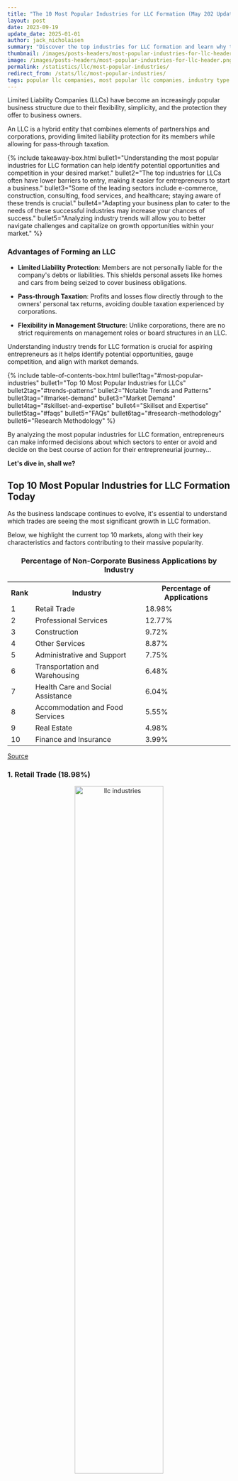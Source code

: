 ```yaml
---
title: "The 10 Most Popular Industries for LLC Formation (May 202 Update)"
layout: post
date: 2023-09-19
update_date: 2025-01-01
author: jack_nicholaisen
summary: "Discover the top industries for LLC formation and learn why these sectors dominate the business landscape. Uncover opportunities for your own venture!"
thumbnail: /images/posts-headers/most-popular-industries-for-llc-header.png
image: /images/posts-headers/most-popular-industries-for-llc-header.png
permalink: /statistics/llc/most-popular-industries/
redirect_from: /stats/llc/most-popular-industries/
tags: popular llc companies, most popular llc companies, industry type for llc
---
```


Limited Liability Companies (LLCs) have become an increasingly popular business structure due to their flexibility, simplicity, and the protection they offer to business owners. 

An LLC is a hybrid entity that combines elements of partnerships and corporations, providing limited liability protection for its members while allowing for pass-through taxation.

{% include takeaway-box.html bullet1="Understanding the most popular industries for LLC formation can help identify potential opportunities and competition in your desired market." bullet2="The top industries for LLCs often have lower barriers to entry, making it easier for entrepreneurs to start a business." bullet3="Some of the leading sectors include e-commerce, construction, consulting, food services, and healthcare; staying aware of these trends is crucial." bullet4="Adapting your business plan to cater to the needs of these successful industries may increase your chances of success." bullet5="Analyzing industry trends will allow you to better navigate challenges and capitalize on growth opportunities within your market." %}

### Advantages of Forming an LLC

-   **Limited Liability Protection**: Members are not personally liable for the company's debts or liabilities. This shields personal assets like homes and cars from being seized to cover business obligations.

-   **Pass-through Taxation**: Profits and losses flow directly through to the owners' personal tax returns, avoiding double taxation experienced by corporations.

-   **Flexibility in Management Structure**: Unlike corporations, there are no strict requirements on management roles or board structures in an LLC.

Understanding industry trends for LLC formation is crucial for aspiring entrepreneurs as it helps identify potential opportunities, gauge competition, and align with market demands. 

{% include table-of-contents-box.html bullet1tag="#most-popular-industries" bullet1="Top 10 Most Popular Industries for LLCs" bullet2tag="#trends-patterns" bullet2="Notable Trends and Patterns" bullet3tag="#market-demand" bullet3="Market Demand" bullet4tag="#skillset-and-expertise" bullet4="Skillset and Expertise" bullet5tag="#faqs" bullet5="FAQs" bullet6tag="#research-methodology" bullet6="Research Methodology" %}
<a id="most-popular-industries"> 

By analyzing the most popular industries for LLC formation, entrepreneurs can make informed decisions about which sectors to enter or avoid and decide on the best course of action for their entrepreneurial journey...

**Let's dive in, shall we?**

## Top 10 Most Popular Industries for LLC Formation Today

As the business landscape continues to evolve, it's essential to understand which trades are seeing the most significant growth in LLC formation. 

Below, we highlight the current top 10 markets, along with their key characteristics and factors contributing to their massive popularity.

<div style="text-align: center;">
<h3>Percentage of Non-Corporate Business Applications by Industry</h3>
<table style="margin: auto;">
    <tr>
        <th><b>Rank</b></th>
        <th><b>Industry</b></th>
        <th><b>Percentage of Applications</b></th>
    </tr>
    <tr>
        <td>1</td>
        <td>Retail Trade</td>
        <td>18.98%</td>
    </tr>
    <tr>
        <td>2</td>
        <td>Professional Services</td>
        <td>12.77%</td>
    </tr>
    <tr>
        <td>3</td>
        <td>Construction</td>
        <td>9.72%</td>
    </tr>
    <tr>
        <td>4</td>
        <td>Other Services</td>
        <td>8.87%</td>
    </tr>
    <tr>
        <td>5</td>
        <td>Administrative and Support</td>
        <td>7.75%</td>
    </tr>
    <tr>
        <td>6</td>
        <td>Transportation and Warehousing</td>
        <td>6.48%</td>
    </tr>
    <tr>
        <td>7</td>
        <td>Health Care and Social Assistance</td>
        <td>6.04%</td>
    </tr>
    <tr>
        <td>8</td>
        <td>Accommodation and Food Services</td>
        <td>5.55%</td>
    </tr>
    <tr>
        <td>9</td>
        <td>Real Estate</td>
        <td>4.98%</td>
    </tr>
    <tr>
        <td>10</td>
        <td>Finance and Insurance</td>
        <td>3.99%</td>
    </tr>
</table>
</div>

<a href="https://www.census.gov/econ/bfs/index.html" target="_blank">Source</a>

### 1. Retail Trade (18.98%)

<center>
<img alt="llc industries" src="/images/content/e-commerce-marketing.png" title="What is the most common LLC business?" style="width: 63%; height: 63%">
</center>

The Retail Trade sector consists of businesses primarily involved in selling merchandise in small quantities to the general public. 

This sector encompasses a wide range of retail formats including physical stores, online shops, and direct sales methods like catalogs and infomercials.

Retailers are designed to attract a high volume of customers through extensive product displays and mass-media advertising. 

They sell a variety of goods, from everyday items to specialized products, and often provide after-sales services such as repairs and installations.

### 2. Professional Services (12.77%)

<center>
<img alt="What are the most famous LLC companies?" src="/images/content/blueprints.png" title="Does industry type matter for an LLC?" style="width: 63%; height: 63%">
</center>

The Professional, Scientific, and Technical Services sector comprises establishments that specialize in performing professional, scientific, and technical activities for others. 

Starting a business in this industry requires a high degree of expertise and training. 

Businesses in this sector provide a wide range of services including legal advice, accounting, architectural and engineering design, computer services, consulting, research, advertising, photography, translation, and veterinary services.

These establishments cater to clients across various industries and sometimes households, offering specialized services based on their expertise. 

This sector does not include businesses primarily involved in day-to-day office administrative services, such as financial planning, billing, recordkeeping, personnel supply, and logistics, which are classified under Administrative and Support and Waste Management and Remediation Services.

### 3. Construction (9.72%)

<center>
<img alt="Who is an LLC best for?" src="/images/content/construction.png" title="What types of businesses are best suited for LLC?" style="width: 63%; height: 63%">
</center>

The Construction sector comprises establishments primarily engaged in building construction or engineering projects, such as highways and utility systems. 

This sector includes businesses involved in site preparation and land subdivision for new construction.

Construction activities encompass new projects, additions, alterations, maintenance, and repairs, managed from a fixed business location but typically executed at multiple project sites. 

These activities are usually specified in prime contracts with project owners or subcontracts with other construction businesses.

General contractors, also known as design-builders, construction managers, turnkey contractors, or joint-venture contractors, oversee entire construction projects. 

They often subcontract specific parts of their projects to specialty trade contractors, who focus on particular components like masonry, painting, and electrical work. 

For-sale builders, or speculative builders, construct buildings for sale on sites they own, involving site acquisition and securing financial backing.

This sector is divided into three subsectors: 

1. Construction of Buildings, 

2. Heavy and Civil Engineering Construction, 

3. and Specialty Trade Contractors. 

These distinctions highlight the variations in equipment, workforce skills, and production processes required for different types of construction projects.

### 4. Other Services (8.87%)

<center>
<img alt="What type of business can I start with an LLC?" src="/images/content/service.png" title="Types of Industries Allowed to LLC" style="width: 63%; height: 63%">
</center>

The Other Services (except Public Administration) sector includes a diverse range of establishments providing services not classified elsewhere. 

This sector encompasses activities such as equipment and machinery repair, religious activities, grantmaking, advocacy, dry cleaning, laundry services, personal care, death care, pet care (excluding veterinary services), photofinishing, temporary parking, and dating services.

Additionally, private households employing workers for household operations are included in this sector. 

Establishments primarily engaged in retailing new equipment while also performing repairs and general maintenance are classified under the Retail Trade sector, not here.

### 5. Administrative and Support (7.75%)

<center>
<img alt="Best niches To Work Within in 2025" src="/images/content/operations-center.png" title="What are the biggest industries in the US?" style="width: 63%; height: 63%">
</center>

The Administrative and Support and Waste Management and Remediation Services sector comprises establishments that perform routine support activities for the day-to-day operations of other organizations. 

These essential services, often conducted in-house by various sectors, include office administration, hiring and placing personnel, document preparation, solicitation, collection, security and surveillance, cleaning, and waste disposal.

Businesses in this sector typically operate on a contract or fee basis, specializing in one or more support activities. 

While these services are crucial for many industries and sometimes households, establishments focused on strategic and organizational planning for their company are classified under Management of Companies and Enterprises. 

Government entities managing programs are classified under Public Administration.

### 6. Transportation and Warehousing (6.48%)

<center>
<img alt="Which industry is booming in the USA?" src="/images/content/logistics.png" title="best market for llcs" style="width: 63%; height: 63%">
</center>

The Transportation and Warehousing sector encompasses industries involved in the transportation of passengers and cargo, warehousing and storage for goods, scenic and sightseeing transportation, and support activities related to various modes of transportation. 

These establishments utilize transportation equipment or facilities, with the type of equipment varying by mode, including air, rail, water, road, and pipeline.

This sector is categorized into subsectors for each mode of transportation, warehousing and storage, and support activities. 

It also includes subsectors for scenic and sightseeing transportation, postal services, and courier services. 

Support activities, such as freight transportation arrangement and routine maintenance of transportation equipment, are inherently multimodal and share production process similarities.

Warehousing establishments in this sector are distinct from merchant wholesalers as they do not sell goods. 

Excluded from this sector are establishments primarily providing travel arrangements, rental and leasing of transportation equipment without operators, and medical care transportation services, which are classified under different sectors.

### 7. Health Care and Social Assistance (6.04%)

<center>
<img alt="Who would a LLC be best for?" src="/images/content/doctor.png" title="best niches for entrepreneurs" style="width: 63%; height: 63%">
</center>

The Health Care and Social Assistance sector comprises establishments dedicated to providing health care and social assistance services to individuals. 

This profession includes a range of services from medical care to social assistance, often blurring the lines between these activities. 

Services are delivered by trained professionals such as health practitioners and social workers, with many industries defined by the educational degrees held by these practitioners.

Excluded from this sector are yoga and aerobics instruction, physical fitness facilities, personal fitness training services, and non-medical diet and weight reduction centers, which are classified under other sectors. 

These services, while health-related, are not typically delivered by health practitioners.

### 8. Accommodation and Food Services (5.55%)

<center>
<img alt="best niche for entrepreneurs" src="/images/content/restaurant.png" title="What are the best industries to get into as an entrepreneur?" style="width: 63%; height: 63%">
</center>

The Accommodation and Food Services sector includes establishments that provide lodging and/or prepare meals, snacks, and beverages for immediate consumption. 

This sector combines accommodation and food services establishments because these activities are often offered together at the same location.

Some establishments that provide food and beverage services are classified in other sectors. 

For instance, civic and social organizations fall under Other Services (except Public Administration), amusement and recreation parks, dinner theaters, and other entertainment facilities are part of Arts, Entertainment, and Recreation, and motion picture theaters are classified under Information.

### 9. Real Estate (4.98%)

<center>
<img alt="Which sector is best for entrepreneurship?" src="/images/content/real-estate.png" title="Which is the best industry to do business in?" style="width: 63%; height: 63%">
</center>

The Real Estate and Rental and Leasing sector consists of establishments primarily engaged in renting, leasing, or allowing the use of tangible or intangible assets, and those providing related services. 

This includes businesses that rent out their own properties, whether tangible (like real estate and equipment) or intangible (like patents and trademarks).

This sector also encompasses establishments involved in managing real estate for others, selling, renting, and buying real estate on behalf of clients, and appraising real estate. 

These activities are closely tied to the sector's core functions. 

Key components include real estate lessors, equipment lessors (covering items like motor vehicles, computers, and consumer goods), and lessors of nonfinancial intangible assets.

Excluded from this sector are businesses primarily engaged in renting or leasing equipment with operators, as these are classified based on the nature of the services provided (such as transportation or construction). 

Additionally, mortgage Real Estate Investment Trusts (REITs) and establishments managing the financial portfolios of REITs on a fee or commission basis fall under the Finance and Insurance sector.

### 10. Finance and Insurance (3.99%)

<center>
<img alt="What industry is high in demand?" src="/images/content/insurance-policy.png" title="What business will always be in demand?" style="width: 63%; height: 63%">
</center>

The Finance and Insurance trade encompasses establishments primarily engaged in financial transactions and in facilitating such transactions. 

This includes three main types of activities:

**1. Financial Intermediation**: 

Raising funds by taking deposits or issuing securities, and using those funds to make loans or purchase securities. 

This involves channeling funds from lenders to borrowers, transforming or repackaging the funds in terms of maturity, scale, and risk.

**2. Insurance and Annuities**: 

Pooling risk by underwriting insurance and annuities, collecting premiums or fees, building reserves, investing those reserves, and making contractual payments.

**3. Specialized Support Services**: 

Providing services that facilitate or support financial intermediation, insurance, and employee benefit programs.

Monetary authorities responsible for monetary control are also included in this sector. 

The subsectors, industry groups, and industries are defined based on unique production processes, utilizing specialized human resources and physical capital. 

The way establishments acquire and allocate financial capital, and their sources and uses of funds, further distinguish their production processes.

Most subsectors contain intermediaries with similar patterns of raising and using funds, and establishments engaged in activities facilitating financial or insurance intermediation. 

Financial services often require higher-level organizational structures for defining production processes, and activities at single locations may represent separate production processes.
<a id="trends-patterns"> 

Establishments providing financial transaction processing services are included in this sector due to the integral nature of these activities to the production of finance and insurance services. 

Legal entities holding portfolios of assets on behalf of others, such as funds and trusts, are also part of this sector, while separate establishments managing these funds are classified under Other Financial Investment Activities.

## Notable Trends and Patterns

Let's look at a few of the significant trends we've noticed in the data and shed some light on the driving forces behind why so many entreprenurs prefer these trades when starting their very own LLCs.

### Evolving Retail Landscape

The Retail Trade sector has experienced significant growth due to several notable trends. 

The <a href="https://www.statista.com/statistics/379046/worldwide-retail-e-commerce-sales/" target="_blank">rise of e-commerce</a> has transformed the retail landscape, allowing businesses to reach a global audience and operate beyond the constraints of physical locations. 

Additionally, the integration of technology, such as mobile shopping apps and <a href="https://www.forbes.com/sites/forbesbusinessdevelopmentcouncil/2024/02/05/the-evolution-of-retail-in-2024-a-glimpse-into-the-future/" target="_blank">personalized online experiences</a>, has enhanced customer engagement and convenience. 

The shift towards omnichannel retailing, where businesses combine online and offline channels, has also contributed to the sector's growth. 

Furthermore, <a href="https://www.mckinsey.com/capabilities/mckinsey-digital/our-insights/how-covid-19-has-pushed-companies-over-the-technology-tipping-point-and-transformed-business-forever" target="_blank">changing consumer preferences</a>, such as the demand for fast delivery and seamless shopping experiences, have driven retailers to innovate and expand their services.

### Growing Demand for Expertise

The Professional Services sector has seen substantial growth driven by the increasing complexity of business operations and the <a href="https://www.deloitte.com/global/en/services/consulting/services/human-capital.html" target="_blank">demand for specialized expertises</a>. 

As businesses navigate regulatory changes, technological advancements, and global competition, they rely on professional services for legal advice, accounting, consulting, and more. 

The rise of digital transformation and the need for <a href="https://www.linkedin.com/pulse/future-professional-services-navigating-path-pk-william-us-citizen--ymtwf/" target="_blank">cybersecurity and IT services</a> have also fueled the sector's expansion. 

Moreover, the trend towards <a href="https://www.gartner.com/en/articles/gartner-top-10-strategic-technology-trends-for-2024" target="_blank">outsourcing non-core functions</a> allows companies to focus on their primary activities while leveraging the expertise of professional service providers.

### Infrastructure and Urban Development

The Construction sector's growth is influenced by several key trends. 

<a href="https://www2.deloitte.com/us/en/insights/industry/engineering-and-construction/engineering-and-construction-industry-outlook.html" target="_blank">Urbanization and population growth</a> have led to increased demand for residential and commercial buildings. 

Infrastructure development projects, such as highways and utility systems, are also on the rise as governments invest in <a href="https://www.mckinsey.com/capabilities/operations/our-insights/reinventing-construction-through-a-productivity-revolution" target="_blank">improving public services</a>. 

Technological advancements, including the use of Building Information Modeling (BIM) and sustainable construction practices, have enhanced efficiency and reduced costs. 

Additionally, the push for <a href="https://www.weforum.org/agenda/2022/05/3-ways-sustainable-construction-can-forge-a-greener-future/" target="_blank">renewable energy projects and green buildings</a> reflects the sector's adaptation to environmental concerns and regulations.

### Diverse Service Offerings

The Other Services sector encompasses a diverse range of activities, and its growth is driven by several factors. 

The <a href="https://www.mckinsey.com/industries/technology-media-and-telecommunications/our-insights/ordering-in-the-rapid-evolution-of-food-delivery" target="_blank">increasing focus on convenience</a> and personal services, such as dry cleaning, laundry, and personal care, caters to busy lifestyles. 

The <a href="https://www.mckinsey.com/~/media/mckinsey/featured%20insights/mckinsey%20explainers/what%20is%20the%20gig%20economy/what-is-the-gig-economy.pdf" target="_blank">rise of the gig economy and freelance work</a> has boosted demand for specialized services like pet care, temporary parking, and dating services. 

Additionally, the aging population has led to growth in death care services market. 

The sector's ability to adapt to <a href="https://supplychainreport.org/the-gig-economy/" target="_blank">changing consumer needs and preferences</a> contributes to its continued expansion.

### Operational Efficiency and Outsourcing

Administrative and Support services have grown due to the need for businesses to <a href="https://www.deloitte.com/global/en/issues/work/global-outsourcing-survey.html" target="_blank">streamline operations</a> and focus on core activities. 

Outsourcing routine tasks such as office administration, payroll, and cleaning services allows companies to improve efficiency and reduce costs. 

The <a href="https://www.mckinsey.com/capabilities/people-and-organizational-performance/our-insights/reimagining-the-office-and-work-life-after-covid-19" target="_blank">rise of remote work</a> and the gig economy has increased demand for flexible staffing solutions and personnel placement services. 

Additionally, the emphasis on <a href="https://www.forbes.com/sites/forbestechcouncil/2020/05/12/15-effective-cybersecurity-strategies-for-your-remote-workforce/" target="_blank">security and data protection</a> has driven growth in security and surveillance services. 

Environmental concerns have also spurred the demand for waste management and remediation services.

### Logistics and Global Trade

The Transportation and Warehousing sector's growth is propelled by the <a href="https://www.dhl.com/global-en/home/insights-and-innovation/insights/logistics-trend-radar.html" target="_blank">increasing globalization</a> of trade and the rise of e-commerce. 

The need for <a href="https://www.weforum.org/agenda/2022/10/this-is-what-the-future-of-logistics-looks-like/" target="_blank">efficient logistics and supply chain management</a> has led to greater demand for transportation services, including air, rail, road, and sea freight. 

The expansion of warehousing facilities to accommodate growing inventory requirements is another key trend. 

<a href="https://www.cornellbusinessreview.org/articles-2/2023/5/21/the-future-of-global-supply-chains-how-increased-digitization-can-revitalize-global-supply-chains" target="_blank">Technological advancements</a>, such as automation and real-time tracking, have improved operational efficiency. 

Additionally, the rise of same-day and next-day delivery expectations has intensified the need for robust transportation and warehousing solutions.

### Aging Population and Medical Advances

The Health Care and Social Assistance sector continues to grow due to several significant trends. 

The aging population has increased the demand for <a href="https://www.mckinsey.com/industries/healthcare/our-insights/the-future-of-healthcare-value-creation-through-next-generation-business-models" target="_blank">health care services</a>, including medical care, nursing, and social support. 

Advances in medical technology and treatments have expanded the range of services offered. 

The emphasis on <a href="https://www.cdc.gov/aging/data/stateofaging.htm" target="_blank">preventive care and wellness programs</a> has also contributed to sector growth. 

Additionally, the shift towards personalized and patient-centered care has driven the expansion of health care and social assistance services. 

The COVID-19 pandemic highlighted the importance of <a href="https://www.nia.nih.gov/sites/default/files/2017-06/global_health_aging.pdf" target="_blank">health care infrastructure</a>, further accelerating investments in this sector.

### Experiential Travel and Dining

The Accommodation and Food Services sector has grown due to changing consumer preferences and lifestyle trends. 

The rise of experiential travel and dining experiences has driven demand for <a href="https://www.mckinsey.com/featured-insights/mckinsey-explainers/what-is-the-future-of-travel" target="_blank">unique accommodations</a> and innovative food services. 

The growth of the <a href="https://wttc.org/Research/Economic-Impact" target="_blank">sharing economy</a>, with platforms like Airbnb, has expanded lodging options. 

The increase in <a href="https://www.forbes.com/sites/garyocchiogrosso/2024/01/20/trends-shaping-the-ever-changing-restaurant-business-in-2024/" target="_blank">dual-income households and busy lifestyles</a> has boosted demand for dining out and food delivery services. 

Additionally, technological advancements, such as online reservations and mobile ordering, have enhanced customer convenience and engagement, contributing to the sector's growth.

### Urbanization and Investment Opportunities

The Real Estate sector has experienced growth due to several key factors. 

Urbanization and population growth have <a href="https://www.pwc.com/us/en/industries/financial-services/asset-wealth-management/real-estate/emerging-trends-in-real-estate.html" target="_blank">driven demand</a> for residential and commercial properties. 
 
Low-interest rates and favorable financing options have made real estate investments more attractive. 
 
The rise of remote work has influenced demand for both <a href="https://theconversation.com/how-pandemics-have-changed-american-cities-often-for-the-better-137945" target="_blank">residential and office spaces</a>, with a shift towards suburban and flexible workspaces. 
 
Additionally, the emphasis on <a href="https://designdash.com/2024/06/08/the-future-of-real-estate-17-tech-trends-changing-the-industry/" target="_blank">sustainable and green buildings</a> has spurred investments in energy-efficient and environmentally friendly properties. 
 
Real estate's potential for stable returns and long-term value appreciation continues to attract investors.

### Financial Innovation and Risk Management

The Finance and Insurance sector's growth is driven by the <a href="https://fintechmagazine.com/articles/digital-banking-transformation-accelerating-into-2024" target="_blank">increasing complexity of financial markets</a> and the need for risk management. 

The rise of digital banking and fintech innovations has transformed the financial services landscape, offering greater accessibility and convenience. 

The growing awareness of the importance of insurance for <a href="https://www.mckinsey.com/industries/financial-services/our-insights/fintechs-a-new-paradigm-of-growth" target="_blank">risk mitigation</a> has led to increased demand for various insurance products. 
<a id="market-demand"> 

Additionally, the emphasis on <a href="https://www.gartner.com/en/articles/gartner-top-10-strategic-technology-trends-for-2024" target="_blank">financial literacy and planning</a> has spurred growth in investment and advisory services. 

Regulatory changes and economic uncertainties also drive the need for financial intermediation and specialized support services.

## Market Demand and Its Impact on LLC Formation

Understanding market demand is crucial for entrepreneurs when choosing a niche for their LLC formation. 

**What is Market Demand?**

Market demand influences the viability and potential growth of a business, making it an essential factor in determining the most profitable industries to enter. 


Market demand plays a significant role in shaping the decision-making process for entrepreneurs looking to form an LLC. 

High market demand indicates a strong need or desire for specific products or services, which can translate into lucrative business opportunities. 

Entrepreneurs are more likely to form LLCs in markets with high demand as they offer better chances of success and profitability.

Conversely, low market demand can signal limited growth potential or even stagnation within an industry. 

As a result, entrepreneurs may avoid forming LLCs in such sectors due to the increased risk of failure and financial losses.

In this section, we will discuss how market demand impacts industry choice for LLC formation and provide examples of industries experiencing high demand that has led to an increase in LLC formations.

### **Industries with High Demand Leading to More LLC Formations**

-   ### Renewable Energy

The renewable energy sector has experienced rapid growth due to increasing global concerns about climate change and the need for sustainable energy solutions. 

This high market demand has led to numerous entrepreneurs forming LLCs within this industry, focusing on solar power installation, wind energy generation, and other renewable technologies.

Source: <a href="https://www.eia.gov/todayinenergy/detail.php?id=43895" target="_blank">U.S. Energy Information Administration</a>

-   ### Home-Based Care Services

With an aging population and growing preference for home-based care over traditional nursing homes, there is significant market demand for home care services providers. 

This trend has resulted in many entrepreneurs forming LLCs in this sector, offering services such as elderly care, disability support, and specialized medical care at home.

Source: <a href="https://www.agingcare.com/articles/difference-between-home-health-and-non-medical-home-care-services-426685.htm" target="_blank">Aging Care</a>

-   ### Subscription Box Services

Subscription box services have gained immense popularity in recent years, catering to various niches such as beauty, food, and entertainment. 

The high market demand for these curated experiences has led to many entrepreneurs forming LLCs in this industry, capitalizing on the opportunity to provide unique and personalized products to consumers.

Source: <a href="https://www.mckinsey.com/industries/technology-media-and-telecommunications/our-insights/thinking-inside-the-subscription-box-new-research-on-ecommerce-consumers" target="_blank">McKinsey & Company</a>

Understanding market demand is crucial for entrepreneurs when choosing an industry for their LLC formation. 

By identifying industries with high market demand, entrepreneurs can increase their chances of success and capitalize on lucrative business opportunities while enjoying the benefits of limited liability protection.

## The Influence of Regulatory Environment on Industry Choice

The regulatory environment plays a crucial role in shaping entrepreneurs' decisions to form an LLC in a specific industry. 

Various regulations, licensing requirements, and compliance measures can either facilitate or hinder the development of businesses within certain sectors. 

A favorable regulatory environment can encourage entrepreneurs to form LLCs in specific industries by simplifying processes, reducing costs, and minimizing barriers to entry. 

In contrast, stringent regulations or complex licensing requirements may discourage business owners from entering certain sectors due to the increased time and resources needed for compliance.

Understanding the regulatory landscape is essential when choosing an niche for LLC formation. 

Entrepreneurs must carefully consider factors such as licensing requirements, industry-specific regulations, and potential legal liabilities before making their decision.

In the following section, we will discuss how the regulatory environment can impact the decision to form an LLC in a specific niche and provide examples of industries with favorable regulatory conditions for LLC formation.

### **Industries with Favorable Regulatory Conditions for LLC Formation**

-   ### E-commerce

The e-commerce sector often benefits from a relatively relaxed regulatory environment compared to traditional brick-and-mortar retail businesses. 

For instance, e-commerce businesses are generally not subject to zoning laws or physical location restrictions that apply to physical stores (<a href="https://www.sba.gov/business-guide/launch-your-business" target="_blank">U.S. Small Business Administration</a>). 

This favorable regulatory landscape has attracted many entrepreneurs to form LLCs in the e-commerce space.

-   ### Consulting Services

Consulting services typically enjoy a less restrictive regulatory environment than many other industries. 

While some consultants may require professional licenses or certifications depending on their specialization (<a href="https://www.bls.gov/ooh/business-and-financial/management-analysts.htm" target="_blank">Bureau of Labor Statistics</a>), overall regulation is often less burdensome than in more heavily regulated sectors like healthcare or finance. 

This lighter touch creates a more accessible environment for entrepreneurs to form LLCs in the consulting industry.

-   ### Food Trucks

Food trucks have become increasingly popular in recent years, with many cities adopting more lenient regulations and streamlined permit processes to accommodate this growing trend (<a href="https://ij.org/report/food-truck-freedom/" target="_blank">Institute for Justice</a>). 

As a result, entrepreneurs looking to enter the food services industry may find it easier to start a food truck business as an LLC compared to opening a traditional restaurant, which often faces stricter regulations and higher overhead costs.

It's clear from our analysis that understanding the regulatory environment is essential when choosing which industry to form your LLC in. 

Entrepreneurs should consider factors such as licensing requirements, industry-specific regulations, and potential legal liabilities before making their decision. 

**By selecting industries with favorable regulatory conditions, business owners can increase their chances of success while enjoying the benefits of limited liability protection provided by an LLC structure.**

## Access to Capital and Its Impact on LLC Formation

Access to capital is a critical factor for entrepreneurs when deciding which industry to enter with their LLC formation. 

The availability of funding can significantly impact the growth potential and overall success of a business. 

When forming an LLC, entrepreneurs must consider the financial resources required to launch and grow their businesses. 

On one hand, markets with greater access to capital tend to attract more entrepreneurs as they offer better opportunities for securing funding through various channels such as loans, grants, or investments. 

On the other hand, industries with limited access to capital may deter entrepreneurs from forming LLCs due to the increased risk of financial constraints hindering business growth.

In this section, we will discuss the role access to capital plays in determining industry choice for LLC formation and provide examples of industries where access to capital is relatively easier, leading to more LLC formations.

### **Industries with Easier Access to Capital**

-   ### Technology Startups

Technology startups often have better access to capital due in part to the high demand for innovative solutions and potential for rapid growth. 

Investors are typically drawn towards technology companies that demonstrate strong market potential and scalability. 

As a result, many entrepreneurs choose to form LLCs in this industry, taking advantage of available funding through venture capital firms or angel investors.

Source: <a href="https://www.cbinsights.com/research/report/venture-trends-2023/" target="_blank">CB Insights</a>

-   ### Biotechnology & Pharmaceutical Companies

The biotechnology and pharmaceutical industries also enjoy relatively easier access to capital due in part to the high demand for new treatments and therapies. 

These sectors often receive significant funding from both public and private sources, including government grants, venture capital investments, and partnerships with established pharmaceutical companies.

Source: <a href="https://phrma.org/-/media/Project/PhRMA/PhRMA-Org/PhRMA-Refresh/Report-PDFs/D-F/The-Econ-Impact-of-US-Biopharma-Industry-2024-Report.pdf" target="_blank">Pharmaceutical Research and Manufacturers of America</a>

-   ### Renewable Energy Projects

Renewable energy projects have become increasingly attractive to investors due to the growing global emphasis on sustainability and clean energy. 

As a result, entrepreneurs forming LLCs in this industry can benefit from various funding opportunities, including government grants, tax incentives, and private investments.

Source: <a href="https://www.energy.gov/eere/funding/eere-funding-opportunities" target="_blank">U.S. Department of Energy</a>
<a id="skillset-and-expertise"> 

Based on the above, access to capital clearly plays a significant role in determining which industries are more appealing for LLC formation. 

By understanding the financial landscape within specific sectors, you can make more informed decisions about the viability of your business and leverage available resources to support its growth.

## The Role of Skillset and Expertise in Choosing an Industry

The skillset and expertise of entrepreneurs play a crucial role in determining the industry choice for LLC formation. 

Founders often gravitate towards industries where they possess relevant knowledge, experience, or unique abilities, as this increases their chances of success. 

When forming an LLC, entrepreneurs are more likely to choose industries that align with their professional background, education, or innate talents. 

This alignment allows them to leverage their skills and expertise effectively, increasing the likelihood of business success. 

Additionally, having a strong foundation in a particular industry can help entrepreneurs navigate challenges more efficiently while providing them with valuable insights into market trends and opportunities.

Here, we will take a look at how founders' skillsets and expertise can influence industry choice for LLC formation and provide examples of industries where specific skillsets lead to more LLC formations.

### **Industries Where Specific Skillsets Lead to More LLC Formations**

-   ### Health & Wellness

Entrepreneurs with backgrounds in nutrition, fitness training, or holistic therapies often form LLCs within the health & wellness industry. 

Their specialized knowledge allows them to create tailored solutions for clients seeking to improve their physical or mental well-being.

Source: <a href="https://globalwellnessinstitute.org/the-2023-global-wellness-economy-monitor/" target="_blank">Global Wellness Institute</a>

-   ### Software Development

Individuals with expertise in programming languages or software engineering are more likely to form LLCs within the software development industry. 

Their technical skills enable them to create innovative digital products and services catering to various sectors such as finance, healthcare, or e-commerce.

Source: <a href="https://www.bls.gov/ooh/computer-and-information-technology/software-developers.htm" target="_blank">Bureau of Labor Statistics</a>

-   ### Consulting Services

Professionals with extensive experience in management consulting or specialized fields like human resources, marketing strategy, or IT consulting often establish LLCs within the consulting profession. 

Their expertise allows them to provide valuable guidance and support to other businesses seeking to improve performance or overcome specific challenges.

Source: <a href="https://www.forbes.com/advisor/business/how-to-start-a-consulting-business/" target="_blank">Forbes</a>
<a id="faqs"> 

According to this information, the founders' skillset and expertise significantly influence industry choice for LLC formation. 

By leveraging their unique abilities and knowledge in a particular sector, entrepreneurs can increase their chances of business success while enjoying the benefits of limited liability protection.

## FAQs - Frequently Asked Questions About The Best Industries for LLCs

<center>
<img alt="Business FAQs" src="/images/content/faqs-section.png" title="what is the best niche for starting an LLC" style="width: 63%; height: 63%">
</center>

<br>

<link rel="stylesheet" href="/assets/css/faq-styles.css">

{% include faq-template.html faq_data="faq_stats_llc_most_popular_industries_for_llcs" %}

<br>

## In Summary...

We've just explored various factors that influence industry choice for LLC formation, including regional trends, market demand, regulatory environment, access to capital, and founders' skillsets and expertise.

By taking these factors into account, entrepreneurs can make informed decisions when selecting an industry with high growth potential that aligns with their unique abilities and knowledge.

### Recaping Our Key Findings

1.  Regional trends play a significant role in shaping the industries where LLCs are formed. Top industries vary across different regions of the United States due to factors such as local economic conditions, available resources, and established infrastructures.

2.  Market demand is crucial for determining the viability and growth potential of businesses within specific industries. High demand sectors tend to attract more entrepreneurs seeking lucrative opportunities.

3.  The regulatory environment can either facilitate or hinder business development within certain sectors. Industries with favorable regulatory conditions typically see more LLC formations.

4.  Access to capital is essential for entrepreneurs when choosing an industry for LLC formation. Industries with better access to funding offer increased growth potential and overall success.

5.  Founders' skillsets and expertise play a critical role in determining the industry choice for LLC formation. Entrepreneurs often gravitate towards sectors where they possess relevant knowledge or unique abilities.

Understanding these trends and patterns has several implications on you, your business, and your industry:

-   **Entrepreneurs** should carefully consider each factor when deciding on an industry for their LLC formation. This analysis can help them identify areas with high growth potential while also taking into account their skills and expertise.
-   **Investors** can use this information to identify emerging industries with strong growth prospects or existing sectors experiencing a resurgence in LLC formations. This insight may inform investment strategies and help uncover promising opportunities.
-   **Policymakers** can leverage this information to create policies that foster entrepreneurship in specific industries or regions by addressing barriers such as restrictive regulations or limited access to capital.

Applying this information in a practical sense will allow you to:

1.  Identify industries with favorable conditions for LLC formation.

2.  Leverage their skills and expertise effectively to increase the likelihood of business success.

3.  Better understand market trends and opportunities within specific sectors.

4.  Navigate challenges more efficiently by being aware of potential barriers such as restrictive regulations or limited access to capital.

To further explore how this valuable information can be tailored to your unique business needs, we encourage you to <a href="https://calendly.com/businessinitiative/30-minute-consultation-call" target="_blank">schedule a consultation call</a> with us. 

Business Initiative will provide personalized guidance on choosing the right industry for your LLC formation based on your goals and background.

Don't miss out on additional insights and resources! 

Follow us on X (Twitter) for real-time discussions about entrepreneurship, LLC formation, and more...

<br>
<a href="https://twitter.com/intent/tweet?screen_name=BisInitiative&ref_src=twsrc%5Etfw" class="twitter-mention-button" data-size="large" data-show-count="false">Tweet to @BisInitiative</a><script async src="https://platform.twitter.com/widgets.js" charset="utf-8"></script>

**Ready to Take Initiative?** 

<a href="https://calendly.com/businessinitiative/30-minute-consultation-call" target="_blank">Schedule a consultation call</a> or <a href="https://www.businessinitiative.org/contact/" target="_blank">use our contact form</a> and get started today!

Also, subscribe to our newsletter for regular updates on industry trends, tips for business success, and exclusive content designed to help you stay ahead in today's competitive landscape.

<iframe src="https://embeds.beehiiv.com/4b55f309-919b-4f27-82e1-28bfbbc3543f" data-test-id="beehiiv-embed" width="100%" height="320" frameborder="0" scrolling="no" style="border-radius: 4px; border: 2px solid #e5e7eb; margin: 0; background-color: transparent;"></iframe>

<a id="research-methodology"> 

## Research Methodology

In this analysis, we relied on various reputable data sources to gather information on industry trends, market demand, and other factors influencing the choice of industry for LLC formation. 

These data sources include government databases, business registries, and market reports that provide valuable insights into the economic landscape and business opportunities across different sectors.

### Government Databases

Government databases offer a wealth of information on economic indicators, industry statistics, and regulatory requirements. 

Some of the key government databases used in our analysis include:

-   <a href="https://www.bea.gov/" target="_blank">U.S. Bureau of Economic Analysis</a> - Provides comprehensive data on GDP by industry, consumer spending trends, and regional economic profiles.

-   <a href="https://www.bls.gov/" target="_blank">U.S. Bureau of Labor Statistics</a> - Offers insights into employment trends, occupational outlooks, and wage data across various industries.

-   <a href="https://www.sba.gov/" target="_blank">U.S. Small Business Administration</a> - Shares resources for entrepreneurs related to starting a business, financing options, and federal contracting opportunities.

### Business Registries

Business registries maintain records of registered companies within specific jurisdictions or countries. 

These registries can provide useful information on the number of LLC formations across different industries:

-   <a href="https://www.nass.org/initiatives/business-services" target="_blank">National Association of Secretaries of State (NASS)</a> - NASS offers a directory linking to individual state business registries where users can access details about LLC registrations.

-   <a href="https://www.sec.gov/edgar/searchedgar/companysearch" target="_blank">U.S. Securities and Exchange Commission (SEC)</a> - The SEC's EDGAR database allows users to search for company filings such as annual reports or registration statements that may contain information about newly formed LLCs.

### Industry Reports

Industry reports offer in-depth analyses of market trends, growth projections, competitive landscapes, and emerging opportunities within specific sectors:

-   <a href="https://www.pwc.com/us/en/moneytree-report.html" target="_blank">PwC MoneyTree Report</a> - A quarterly study of venture capital investment activity in the United States, providing insights into the most funded industries and regions.

-   <a href="https://www.cbinsights.com/" target="_blank">CB Insights</a> - Offers research reports on various industries, including technology, healthcare, and consumer goods, highlighting market trends and investment activities.

-   <a href="https://www.forbes.com/" target="_blank">Forbes</a>, <a href="https://www.entrepreneur.com/" target="_blank">Entrepreneur</a>, and <a href="https://www.inc.com/" target="_blank">Inc.</a> - These business publications frequently publish articles and reports analyzing industry trends, growth opportunities, and challenges faced by entrepreneurs across different sectors.

By utilizing these reputable data sources, our analysis aims to provide a comprehensive understanding of the factors influencing industry choice for LLC formation and help entrepreneurs make informed decisions about their ventures.

### Data Analysis: Methods and Justifications

Here are the statistical methods we used to analyze the data gathered from various sources. 

We also provide justifications for choosing these methods, highlighting their effectiveness in providing insights into industry choice for LLC formation.

### Explanation and Justification of Statistical Methods Used

**1. Descriptive Statistics:** 

In the creation of this article, we used descriptive statistics to summarize and present essential features of the dataset. 

By calculating measures such as mean, median, mode, and standard deviation, we gained a foundational understanding of industry trends and patterns relevant to LLC formation.

**2. Correlation Analysis:** 

To identify significant correlations between variables (e.g., market demand, access to capital) and industry choice for LLC formation, we employed correlation analysis. 

This method helped us uncover potential factors influencing entrepreneurs' decisions, allowing us to focus on the most critical variables for further investigation.

**3. Regression Analysis:** 

In this article, we used regression analysis to model relationships between variables while accounting for multiple factors simultaneously. 

By determining which factors have the most significant impact on industry choice for LLC formation and comparing their relative contributions to observed trends, we were able to make more accurate predictions about which industries will attract entrepreneurs.

**4. Cluster Analysis:** 

To identify patterns across sectors, we performed cluster analysis by grouping similar industries based on shared characteristics (e.g., market demand, regulatory environment). 

This technique helped us uncover underlying structures within complex datasets and recognize clusters, enabling us to better understand the common factors driving entrepreneurs' choices in forming LLCs across different sectors and tailor our recommendations accordingly.

The chosen statistical methods provide a robust and comprehensive approach to analyzing data related to industry choice for LLC formation. 

By combining descriptive statistics, correlation analysis, regression analysis, and cluster analysis, we effectively explored patterns and relationships within the data while generating actionable insights for entrepreneurs, like you, to consider when forming an LLC in various industries.

### Suggestions for Future Research

Further research on this topic could include:

**1. Examining the impact of emerging technologies and market disruptions on industry choice for LLC formation.**

-   <a href="https://hyscaler.com/insights/the-impact-of-technology-on-business-growth/" target="_blank">The Impact of Technological Change on Business Activity</a>
-   <a href="https://www.weforum.org/agenda/2023/06/emerging-technologies-innovation-2023/" target="_blank">How Emerging Technologies Are Impacting Industries</a>

**2. Conducting a comparative analysis of LLC formation trends across different countries to identify global patterns and opportunities.**

-   <a href="https://www.berkmansolutions.com/articles/entities/30-years-of-new-business-entities" target="_blank">Global Trends in Limited Liability Company Formation</a>
-   <a href="https://www.researchgate.net/publication/371081376_AN_ANALYSIS_OF_LIMITED_LIABILITY_PARTNERSHIPS_AND_THEIR_EFFECTS_ON_SMALL_ENTERPRISES" target="_blank">A Comparative Study of Limited Liability Companies</a>

**3. Investigating the relationship between economic cycles, government policies, and industry choice for LLC formation over time.**

-   <a href="https://www.researchgate.net/publication/309900634_The_Role_of_Government_Policy_in_Entrepreneurship_Development" target="_blank">The Role of Government Policies in Promoting Entrepreneurship</a>
-   <a href="https://www.businessinitiative.org/statistics/business-structures/economic-cycles/" target="_blank">The Effect of Economic Cycles on Business Formation</a>

By continuing to explore these factors, your can gain a deeper understanding of the dynamics driving industry choice for LLC formation and inform strategic decision-making for entrepreneurs, investors, and policymakers alike.

<br>
<details>
<summary><b>Sources</b></summary>
<br>
<ul>
  <li><a href="https://www.shopify.com/blog/llc-tax-benefits-4-benefits-of-operating-as-an-llc" target="_blank">Shopify</a></li>
  <li><a href="https://www.statista.com/statistics/379046/worldwide-retail-e-commerce-sales/" target="_blank">Statista</a></li>
  <li><a href="https://www.fortunebuilders.com/real-estate-llc-benefits/" target="_blank">Fortunebuilders</a></li>
  <li><a href="https://www.nar.realtor/research-and-statistics" target="_blank">National Association of Realtors</a></li>
  <li><a href="https://www.zenbusiness.com/starting-an-llc-for-consulting-firms/" target="_blank">ZenBusiness</a></li>
  <li><a href="https://www.ibisworld.com/united-states/market-research-reports/management-consulting-industry/" target="_blank">IBISWorld</a></li>
  <li><a href="https://howtostartanllc.com/should-i-start-an-llc/health-coaching" target="_blank">HowToStartAnLLC</a></li>
  <li><a href="https://www.globalwellnesssummit.com/2023-gws/gws2023-updates/the-global-wellness-economy-grows-to-5-6-trillion/" target="_blank">Global Wellness Summit</a></li>
  <li><a href="https://www.fda.gov/food/food-industry/how-start-food-business" target="_blank">U.S. Food & Drug Administration</a></li>
  <li><a href="https://www.comptia.org/content/research/best-tech-cities-it-jobs" target="_blank">CompTIA</a></li>
  <li><a href="https://www.forbes.com/sites/forbescoachescouncil/2022/11/15/2023-digital-marketing-trends-to-take-advantage-of-now/" target="_blank">Forbes</a></li>
  <li><a href="https://www.pcma.org/3rd-most-stressful-job-event-planning/" target="_blank">PCMA Foundation</a></li>
  <li><a href="https://www.census.gov/construction/chars/highlights.html" target="_blank">U.S. Census Bureau</a></li>
  <li><a href="https://www.bls.gov/ooh/education-training-and-library/home.htm" target="_blank">Bureau of Labor Statistics</a></li>
  <li><a href="https://www.mckinsey.com/business-functions/mckinsey-digital/our-insights/digital-transformation-the-three-steps-to-success" target="_blank">McKinsey & Company</a></li>
  <li><a href="https://www.mckinsey.com/industries/consumer-packaged-goods/our-insights/the-trends-defining-the-1-point-8-trillion-dollar-global-wellness-market-in-2024" target="_blank">McKinsey & Company</a></li>
  <li><a href="https://www.cbiz.com/insights/articles/article-details/2024-strategic-forecast-for-professional-services-firms" target="_blank">CBIZ</a></li>
  <li><a href="https://gisgeography.com/world-atlas/" target="_blank">GIS Geography</a></li>
  <li><a href="https://www.census.gov/retail/index.html" target="_blank">U.S. Census Bureau</a></li>
  <li><a href="https://natural-resources.canada.ca/home" target="_blank">Natural Resources Canada</a></li>
  <li><a href="https://commission.europa.eu/strategy-and-policy/priorities-2019-2024/europe-fit-digital-age/european-industrial-strategy_en" target="_blank">European Commission</a></li>
  <li><a href="https://data.worldbank.org/indicator/NV.MNF.TECH.ZS.UN?end=2021&start=2021&view=map" target="_blank">World Bank</a></li>
  <li><a href="https://www.adb.org/publications/key-indicators-asia-and-pacific-2023" target="_blank">Asian Development Bank</a></li>
  <li><a href="https://population.un.org/wup/" target="_blank">United Nations</a></li>
  <li><a href="https://www.opec.org/opec_web/en/data_graphs/40.htm" target="_blank">OPEC</a></li>
  <li><a href="https://www.weforum.org/press/2023/10/menas-green-transition-unlocking-economic-opportunities-to-drive-climate-action/" target="_blank">World Economic Forum</a></li>
  <li><a href="https://en.wikipedia.org/wiki/Northeastern_United_States" target="_blank">Wikipedia</a></li>
  <li><a href="https://assets-global.website-files.com/6059c12b8713280021ded23b/6062735c3b42a8d24f8d1a43_CB-Insights-2019.-VC-investments-Q1.pdf" target="_blank">PwC MoneyTree Report</a></li>
  <li><a href="https://en.wikipedia.org/wiki/Midwestern_United_States" target="_blank">Wikipedia</a></li>
  <li><a href="https://www.trade.gov/selectusa-home" target="_blank">U.S. Department of Commerce</a></li>
  <li><a href="https://en.wikipedia.org/wiki/Southern_United_States" target="_blank">Wikipedia</a></li>
  <li><a href="https://www.bea.gov/data/gdp/gdp-industry" target="_blank">Bureau of Economic Analysis</a></li>
  <li><a href="https://en.wikipedia.org/wiki/Western_American_English" target="_blank">Wikipedia</a></li>
  <li><a href="https://www.labormarketinfo.edd.ca.gov/data/employment-by-industry.html" target="_blank">California Employment Development Department</a></li>
  <li><a href="https://www.eia.gov/todayinenergy/detail.php?id=43895" target="_blank">U.S. Energy Information Administration</a></li>
  <li><a href="https://www.agingcare.com/articles/difference-between-home-health-and-non-medical-home-care-services-426685.htm" target="_blank">Aging Care</a></li>
  <li><a href="https://www.mckinsey.com/industries/technology-media-and-telecommunications/our-insights/thinking-inside-the-subscription-box-new-research-on-ecommerce-consumers" target="_blank">McKinsey & Company</a></li>
  <li><a href="https://www.statista.com/statistics/379046/worldwide-retail-e-commerce-sales/" target="_blank">Statista - Retail e-commerce sales worldwide from 2014 to 2024</a></li>
  <li><a href="https://www.forbes.com/sites/forbesbusinessdevelopmentcouncil/2024/02/05/the-evolution-of-retail-in-2024-a-glimpse-into-the-future/" target="_blank">Forbes - The Evolution Of Retail In 2024: A Glimpse Into The Future</a></li>
  <li><a href="https://www.mckinsey.com/capabilities/mckinsey-digital/our-insights/how-covid-19-has-pushed-companies-over-the-technology-tipping-point-and-transformed-business-forever" target="_blank">McKinsey - How COVID-19 has pushed companies over the technology tipping point—and transformed business forever</a></li>
  <li><a href="https://www.deloitte.com/global/en/services/consulting/services/human-capital.html" target="_blank">Deloitte - 2024 Global Human Capital Trends</a></li>
  <li><a href="https://www.linkedin.com/pulse/future-professional-services-navigating-path-pk-william-us-citizen--ymtwf/" target="_blank">Linkedin - The Future of Professional Services: Navigating the Path to Innovation and Excellence</a></li>
  <li><a href="https://www.gartner.com/en/articles/gartner-top-10-strategic-technology-trends-for-2024" target="_blank">Gartner - Top Strategic Technology Trends for 2024</a></li>
  <li><a href="https://www2.deloitte.com/us/en/insights/industry/engineering-and-construction/engineering-and-construction-industry-outlook.html" target="_blank">Deloitte - 2024 engineering and construction industry outlook</a></li>
  <li><a href="https://www.mckinsey.com/capabilities/operations/our-insights/reinventing-construction-through-a-productivity-revolution" target="_blank">McKinsey - Reinventing construction through a productivity revolution</a></li>
  <li><a href="https://www.weforum.org/agenda/2022/05/3-ways-sustainable-construction-can-forge-a-greener-future/" target="_blank">World Economic Forum - 3 areas sustainable construction can help build a greener future</a></li>
  <li><a href="https://www.mckinsey.com/~/media/mckinsey/featured%20insights/mckinsey%20explainers/what%20is%20the%20gig%20economy/what-is-the-gig-economy.pdf" target="_blank">McKinsey - What is the gig economy?</a></li>
  <li><a href="https://www.mckinsey.com/industries/technology-media-and-telecommunications/our-insights/ordering-in-the-rapid-evolution-of-food-delivery" target="_blank">McKinsey - Ordering in: The rapid evolution of food delivery</a></li>
  <li><a href="https://supplychainreport.org/the-gig-economy/" target="_blank">The Supply Chain Report - The Gig Economy: Transforming Workforce Dynamics and Challenging Traditional Employment</a></li>
  <li><a href="https://www.deloitte.com/global/en/issues/work/global-outsourcing-survey.html" target="_blank">Deloitte - Global outsourcing survey 2022</a></li>
  <li><a href="https://www.mckinsey.com/capabilities/people-and-organizational-performance/our-insights/reimagining-the-office-and-work-life-after-covid-19" target="_blank">McKinsey - Reimagining the office and work life after COVID-19</a></li>
  <li><a href="https://www.forbes.com/sites/forbestechcouncil/2020/05/12/15-effective-cybersecurity-strategies-for-your-remote-workforce/" target="_blank">Forbes - 15 Effective Cybersecurity Strategies For Your Remote Workforce</a></li>
  <li><a href="https://www.dhl.com/global-en/home/insights-and-innovation/insights/logistics-trend-radar.html" target="_blank">DHL - Logistics Trend Radar 2024</a></li>
  <li><a href="https://www.weforum.org/agenda/2022/10/this-is-what-the-future-of-logistics-looks-like/" target="_blank">World Economic Forum - This is what the future of logistics looks like</a></li>
  <li><a href="https://www.cornellbusinessreview.org/articles-2/2023/5/21/the-future-of-global-supply-chains-how-increased-digitization-can-revitalize-global-supply-chains" target="_blank">Cornell Business Review - The Future of Global Supply Chains: How Increased Digitization Can Revitalize Global Supply Chains</a></li>
  <li><a href="https://www.nia.nih.gov/sites/default/files/2017-06/global_health_aging.pdf" target="_blank">World Health Organization - Global Health and Aging</a></li>
  <li><a href="https://www.mckinsey.com/industries/healthcare/our-insights/the-future-of-healthcare-value-creation-through-next-generation-business-models" target="_blank">McKinsey - The future of healthcare: Value creation through next-generation business models</a></li>
  <li><a href="https://www.cdc.gov/aging/data/stateofaging.htm" target="_blank">Centers for Disease Control and Prevention - The State of Aging and Health in America</a></li>
  <li><a href="https://wttc.org/Research/Economic-Impact" target="_blank">World Travel & Tourism Council - Travel & Tourism Economic Impact 2024</a></li>
  <li><a href="https://www.mckinsey.com/featured-insights/mckinsey-explainers/what-is-the-future-of-travel" target="_blank">McKinsey - What is the future of travel?</a></li>
  <li><a href="https://www.forbes.com/sites/garyocchiogrosso/2024/01/20/trends-shaping-the-ever-changing-restaurant-business-in-2024/" target="_blank">Forbes - The Future Of Food: Five Trends Transforming The Restaurant Industry</a></li>
  <li><a href="https://www.pwc.com/us/en/industries/financial-services/asset-wealth-management/real-estate/emerging-trends-in-real-estate.html" target="_blank">PWC - Emerging Trends in Real Estate 2024</a></li>
  <li><a href="https://theconversation.com/how-pandemics-have-changed-american-cities-often-for-the-better-137945" target="_blank">The Conversation - How pandemics have changed American cities – often for the better</a></li>
  <li><a href="https://theconversation.com/how-pandemics-have-changed-american-cities-often-for-the-better-137945" target="_blank">The Conversation - How pandemics have changed American cities – often for the better</a></li>
  <li><a href="https://designdash.com/2024/06/08/the-future-of-real-estate-17-tech-trends-changing-the-industry/" target="_blank">Design Dash - THE FUTURE OF REAL ESTATE: 17 TECH TRENDS CHANGING THE INDUSTRY</a></li>
  <li><a href="https://fintechmagazine.com/articles/digital-banking-transformation-accelerating-into-2024" target="_blank">Fintech Magazine - Digital banking transformation: Accelerating into 2024</a></li>
  <li><a href="https://www.mckinsey.com/industries/financial-services/our-insights/fintechs-a-new-paradigm-of-growth" target="_blank">McKinsey - Fintechs: A new paradigm of growth</a></li>
  <li><a href="https://www.gartner.com/en/articles/gartner-top-10-strategic-technology-trends-for-2024" target="_blank">Gartner - Top 10 Strategic Technology Trends for 2024</a></li>
  <li><a href="https://www.sba.gov/business-guide/launch-your-business" target="_blank">U.S. Small Business Administration</a></li>
  <li><a href="https://www.bls.gov/ooh/business-and-financial/management-analysts.htm" target="_blank">Bureau of Labor Statistics</a></li>
  <li><a href="https://ij.org/report/food-truck-freedom/" target="_blank">Institute for Justice</a></li>
  <li><a href="https://www.cbinsights.com/research/report/venture-trends-2023/" target="_blank">CB Insights</a></li>
  <li><a href="https://phrma.org/-/media/Project/PhRMA/PhRMA-Org/PhRMA-Refresh/Report-PDFs/D-F/The-Econ-Impact-of-US-Biopharma-Industry-2024-Report.pdf" target="_blank">Pharmaceutical Research and Manufacturers of America</a></li>
  <li><a href="https://www.energy.gov/eere/funding/eere-funding-opportunities" target="_blank">U.S. Department of Energy</a></li>
  <li><a href="https://globalwellnessinstitute.org/the-2023-global-wellness-economy-monitor/" target="_blank">Global Wellness Institute</a></li>
  <li><a href="https://www.bls.gov/ooh/computer-and-information-technology/software-developers.htm" target="_blank">Bureau of Labor Statistics</a></li>
  <li><a href="https://www.forbes.com/advisor/business/how-to-start-a-consulting-business/" target="_blank">Forbes</a></li>
  <li><a href="https://hyscaler.com/insights/the-impact-of-technology-on-business-growth/" target="_blank">HyScaler</a></li>
  <li><a href="https://www.weforum.org/agenda/2023/06/emerging-technologies-innovation-2023/" target="_blank">World Economic Forum</a></li>
  <li><a href="https://www.berkmansolutions.com/articles/entities/30-years-of-new-business-entities" target="_blank">Berkman Solutions</a></li>
  <li><a href="https://www.researchgate.net/publication/371081376_AN_ANALYSIS_OF_LIMITED_LIABILITY_PARTNERSHIPS_AND_THEIR_EFFECTS_ON_SMALL_ENTERPRISES" target="_blank">ResearchGate</a></li>
  <li><a href="https://www.researchgate.net/publication/309900634_The_Role_of_Government_Policy_in_Entrepreneurship_Development" target="_blank">ResearchGate</a></li>
  <li><a href="https://www.businessinitiative.org/statistics/business-structures/economic-cycles/" target="_blank">Business Initiative</a></li>
  <li><a href="https://calendly.com/businessinitiative/30-minute-consultation-call" target="_blank">Calendly</a></li>
  <li><a href="https://twitter.com/intent/tweet?screen_name=BisInitiative&ref_src=twsrc%5Etfw" target="_blank">Twitter</a></li>
  <li><a href="https://calendly.com/businessinitiative/30-minute-consultation-call" target="_blank">Calendly</a></li>
  <li><a href="https://www.businessinitiative.org/contact/" target="_blank">Business Initiative Contact</a></li>
  <li><a href="https://embeds.beehiiv.com/4b55f309-919b-4f27-82e1-28bfbbc3543f" target="_blank">Beehiiv</a></li>
  <li><a href="https://www.bea.gov/" target="_blank">U.S. Bureau of Economic Analysis</a></li>
  <li><a href="https://www.bls.gov/" target="_blank">U.S. Bureau of Labor Statistics</a></li>
  <li><a href="https://www.sba.gov/" target="_blank">U.S. Small Business Administration</a></li>
  <li><a href="https://www.nass.org/initiatives/business-services" target="_blank">National Association of Secretaries of State</a></li>
  <li><a href="https://www.sec.gov/edgar/searchedgar/companysearch" target="_blank">U.S. Securities and Exchange Commission</a></li>
  <li><a href="https://www.pwc.com/us/en/moneytree-report.html" target="_blank">PwC MoneyTree Report</a></li>
  <li><a href="https://www.cbinsights.com/" target="_blank">CB Insights</a></li>
  <li><a href="https://www.forbes.com/" target="_blank">Forbes</a></li>
  <li><a href="https://www.entrepreneur.com/" target="_blank">Entrepreneur</a></li>
  <li><a href="https://www.inc.com/" target="_blank">Inc.</a></li>
</ul>
</details>



